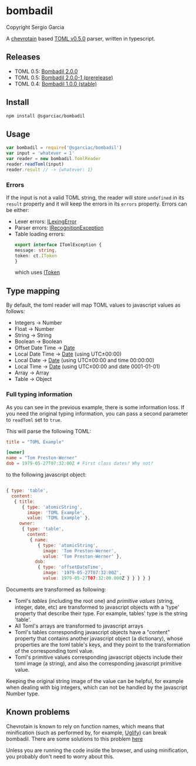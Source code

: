 # bombadil
Copyright Sergio Garcia

A [chevrotain](https://github.com/SAP/chevrotain) based [TOML v0.5.0](https://github.com/toml-lang/toml) parser, written in typescript.

## Releases

  * TOML 0.5: [Bombadil 2.0.0](https://www.npmjs.com/package/@sgarciac/bombadil/v/2.0.0)
  * TOML 0.5: [Bombadil 2.0.0-1 (prerelease)](https://www.npmjs.com/package/@sgarciac/bombadil/v/2.0.0-1)
  * TOML 0.4: [Bombadil 1.0.0 (stable)](https://www.npmjs.com/package/@sgarciac/bombadil/v/1.0.0)

## Install

```sh
npm install @sgarciac/bombadil
```

## Usage

```javascript
var bombadil = require('@sgarciac/bombadil')
var input = 'whatever = 1'
var reader = new bombadil.TomlReader
reader.readToml(input)
reader.result // -> {whatever: 1}
```

### Errors

If the input is not a valid TOML string, the reader will store ```undefined``` in its ```result``` property and it will keep the errors in its ```errors``` property. Errors can be either:

  * Lexer errors: [ILexingError](http://sap.github.io/chevrotain/documentation/0_28_3/interfaces/_chevrotain_d_.ilexingerror.html)
  * Parser errors: [IRecognitionException](http://sap.github.io/chevrotain/documentation/0_28_3/interfaces/_chevrotain_d_.exceptions.irecognitionexception.html)
  * Table loading errors:
    ```typescript
    export interface ITomlException {
    message: string,
    token: ct.IToken
    }
    ```
    which uses [IToken](http://sap.github.io/chevrotain/documentation/0_28_3/interfaces/_chevrotain_d_.itoken.html)

## Type mapping

By default, the toml reader will map TOML values to javascript values as follows:

  * Integers -> Number
  * Float -> Number
  * String -> String
  * Boolean -> Boolean
  * Offset Date Time -> [Date](https://developer.mozilla.org/en-US/docs/Web/JavaScript/Reference/Global_Objects/Date)
  * Local Date Time -> [Date](https://developer.mozilla.org/en-US/docs/Web/JavaScript/Reference/Global_Objects/Date) (using UTC±00:00)
  * Local Date -> [Date](https://developer.mozilla.org/en-US/docs/Web/JavaScript/Reference/Global_Objects/Date) (using UTC±00:00 and time 00:00:00)
  * Local Time -> [Date](https://developer.mozilla.org/en-US/docs/Web/JavaScript/Reference/Global_Objects/Date) (using UTC±00:00 and date 0001-01-01)
  * Array -> Array
  * Table -> Object

### Full typing information

As you can see in the previous example, there is some information loss. If you
need the original typing information, you can pass a second parameter to
```readToml``` set to ```true```. 

This will parse the following TOML:

```toml
title = "TOML Example"

[owner]
name = "Tom Preston-Werner"
dob = 1979-05-27T07:32:00Z # First class dates? Why not?
```

to the following javascript object:

```javascript

{ type: 'table',
  content:
   { title:
      { type: 'atomicString',
        image: 'TOML Example',
        value: 'TOML Example' },
     owner:
      { type: 'table',
        content:
         { name:
            { type: 'atomicString',
              image: 'Tom Preston-Werner',
              value: 'Tom Preston-Werner' },
           dob:
            { type: 'offsetDateTime',
              image: '1979-05-27T07:32:00Z',
              value: 1979-05-27T07:32:00.000Z } } } } }
```

Documents are transformed as following:

 * Toml's _tables_ (including the root one) and _primitive values_ (string,
   integer, date, etc) are transformed to javascript objects with a 'type'
   property that describe their type. For example, tables' type is the string 'table'.
 * All Toml's arrays are transformed to javascript arrays
 * Toml's tables corresponding javascript objects have a "content" property that
   contains another javascript object (a dictionary), whose properties are the toml table's keys, and
   they point to the transformation of the corresponding toml value.
 * Toml's primitive values corresponding javascript objects include their toml image (a string), and also
   the corresponding javascript primitive value.
   
Keeping the original string image of the value can be helpful, for
example when dealing with big integers, which can not be handled by the javascript
Number type.


## Known problems

Chevrotain is known to rely on function names, which means that minification
(such as performed by, for example,
[Uglify](https://github.com/mishoo/UglifyJS)) can break bombadil. There are some
solutions to this problem
[here](https://github.com/SAP/chevrotain/blob/master/examples/parser/minification/README.md)

Unless you are running the code inside the browser, and using minification, you
probably don't need to worry about this.
